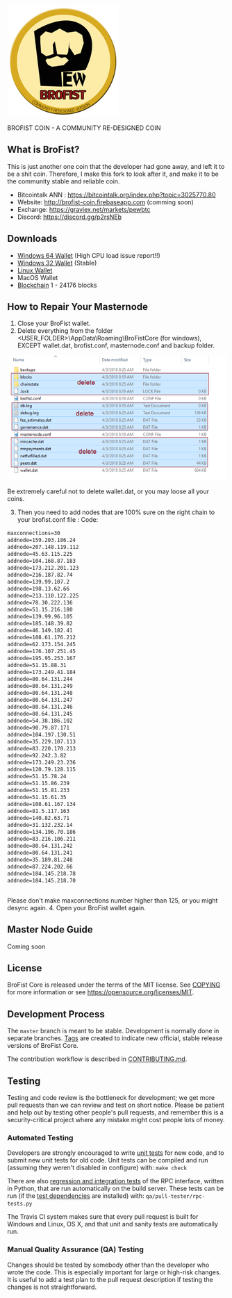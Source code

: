 ![Brofist Logo](/src/qt/res/icons/bitcoin.png)

BROFIST COIN - A COMMUNITY RE-DESIGNED COIN 

What is BroFist?
----------------

This is just another one coin that the developer had gone away, and left it to be a shit coin.
Therefore, I make this fork to look after it, and make it to be the community stable and reliable coin.

* Bitcointalk ANN : https://bitcointalk.org/index.php?topic=3025770.80 
* Website: http://brofist-coin.firebaseapp.com  (comming soon)
* Exchange: https://graviex.net/markets/pewbtc
* Discord: https://discord.gg/p2rsNEb

Downloads
----------------
* [Windows 64 Wallet](https://github.com/modcrypto/brofist/releases/download/1.0/brofist64-qt.zip) (High CPU load issue report!!)
* [Windows 32 Wallet](https://github.com/modcrypto/brofist/releases/download/1.0/brofist32-qt.zip) (Stable)
* [Linux Wallet](https://github.com/modcrypto/brofist/releases/download/1.0/brofist_ubuntu.16.04.tar.gz)
* MacOS Wallet
* [Blockchain](https://github.com/modcrypto/brofist/releases/download/1.0/brofist_blockchain_24176.zip) 1 - 24176 blocks

How to Repair Your Masternode
------------------------
1. Close your BroFist wallet.
2. Delete everything from the folder <USER_FOLDER>\AppData\Roaming\BroFistCore (for windows), 
   EXCEPT wallet.dat, brofist.conf, masternode.conf and backup folder.

![Sample Screen](/doc/brofist_doc/step1.png)

Be extremely careful not to delete wallet.dat, or you may loose all your coins.

3. Then you need to add nodes that are 100% sure on the right chain to your brofist.conf file :
Code:
```
maxconnections=30
addnode=159.203.186.24
addnode=207.148.119.112
addnode=45.63.115.225
addnode=104.168.87.183
addnode=173.212.201.123
addnode=216.187.82.74
addnode=139.99.107.2
addnode=198.13.62.66
addnode=213.110.122.225
addnode=78.30.222.136
addnode=51.15.216.180
addnode=139.99.96.105
addnode=185.148.39.82
addnode=46.149.182.41
addnode=108.61.176.212
addnode=62.173.154.245
addnode=176.107.251.45
addnode=195.95.253.167
addnode=51.15.88.31
addnode=173.249.41.184
addnode=80.64.131.244
addnode=80.64.131.249
addnode=80.64.131.248
addnode=80.64.131.247
addnode=80.64.131.246
addnode=80.64.131.245
addnode=54.38.186.102
addnode=90.79.87.171
addnode=104.197.130.51
addnode=35.229.107.113
addnode=83.220.170.213
addnode=92.242.3.82
addnode=173.249.23.236
addnode=120.79.128.115
addnode=51.15.78.24
addnode=51.15.86.239
addnode=51.15.81.233
addnode=51.15.61.35
addnode=108.61.167.134
addnode=81.5.117.163
addnode=140.82.63.71
addnode=31.132.232.14
addnode=134.196.70.186
addnode=83.216.106.211
addnode=80.64.131.242
addnode=80.64.131.241
addnode=35.189.81.248
addnode=87.224.202.66
addnode=184.145.218.78
addnode=184.145.218.70


```
Please don't make maxconnections number higher than 125, or you might desync again.
4. Open your BroFist wallet again.

Master Node Guide
----------------
Coming soon


License
-------

BroFist Core is released under the terms of the MIT license. See [COPYING](COPYING) for more
information or see https://opensource.org/licenses/MIT.

Development Process
-------------------

The `master` branch is meant to be stable. Development is normally done in separate branches.
[Tags](https://github.com/brofistcoin/brofist/tags) are created to indicate new official,
stable release versions of BroFist Core.

The contribution workflow is described in [CONTRIBUTING.md](CONTRIBUTING.md).

Testing
-------

Testing and code review is the bottleneck for development; we get more pull
requests than we can review and test on short notice. Please be patient and help out by testing
other people's pull requests, and remember this is a security-critical project where any mistake might cost people
lots of money.

### Automated Testing

Developers are strongly encouraged to write [unit tests](/doc/unit-tests.md) for new code, and to
submit new unit tests for old code. Unit tests can be compiled and run
(assuming they weren't disabled in configure) with: `make check`

There are also [regression and integration tests](/qa) of the RPC interface, written
in Python, that are run automatically on the build server.
These tests can be run (if the [test dependencies](/qa) are installed) with: `qa/pull-tester/rpc-tests.py`

The Travis CI system makes sure that every pull request is built for Windows
and Linux, OS X, and that unit and sanity tests are automatically run.

### Manual Quality Assurance (QA) Testing

Changes should be tested by somebody other than the developer who wrote the
code. This is especially important for large or high-risk changes. It is useful
to add a test plan to the pull request description if testing the changes is
not straightforward.
